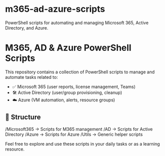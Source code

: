 # m365-ad-azure-scripts
PowerShell scripts for automating and managing Microsoft 365, Active Directory, and Azure.
# M365, AD & Azure PowerShell Scripts

This repository contains a collection of PowerShell scripts to manage and automate tasks related to:

- ✅ Microsoft 365 (user reports, license management, Teams)
- 🛠️ Active Directory (user/group provisioning, cleanup)
- ☁️ Azure (VM automation, alerts, resource groups)

## 📂 Structure

/Microsoft365 -> Scripts for M365 management
/AD -> Scripts for Active Directory
/Azure -> Scripts for Azure
/Utils -> Generic helper scripts


Feel free to explore and use these scripts in your daily tasks or as a learning resource.
